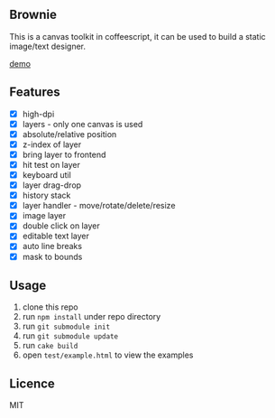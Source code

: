## Brownie
This is a canvas toolkit in coffeescript, it can be used to build a static image/text designer.

[demo](http://brownie.mconintet.com/brownie/test/example.html)

## Features
- [x] high-dpi
- [x] layers - only one canvas is used
- [x] absolute/relative position
- [x] z-index of layer
- [x] bring layer to frontend
- [x] hit test on layer
- [x] keyboard util
- [x] layer drag-drop
- [x] history stack
- [x] layer handler - move/rotate/delete/resize
- [x] image layer
- [x] double click on layer
- [x] editable text layer
- [x] auto line breaks
- [x] mask to bounds

## Usage

1. clone this repo
2. run `npm install` under repo directory
3. run `git submodule init`
4. run `git submodule update`
5. run `cake build` 
6. open `test/example.html` to view the examples

## Licence

MIT
